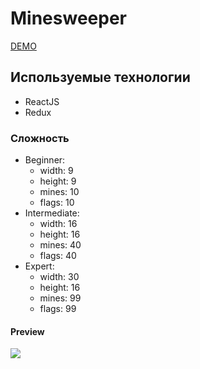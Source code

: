 # Minesweeper

[DEMO](https://mines-weeper.vercel.app/)

## Используемые технологии

- ReactJS
- Redux

### Сложность
-  Beginner:
    - width: 9
    - height: 9
    - mines: 10
    - flags: 10
-  Intermediate:
    - width: 16
    - height: 16
    - mines: 40
    - flags: 40
-  Expert:
    - width: 30
    - height: 16
    - mines: 99
    - flags: 99

#### Preview
![](https://github.com/ProhorovDO/MinesWeeper/blob/main/src/app/demo.gif)
